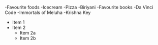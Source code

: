 -Favourite foods
  -Icecream
  -Pizza
  -Biriyani
-Favourite books
  -Da Vinci Code
  -Immortals of Meluha
  -Krishna Key
* Item 1
* Item 2
  * Item 2a
  * Item 2b
  
